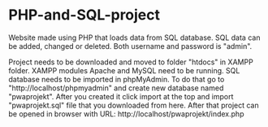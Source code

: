 # PHP-and-SQL-project
Website made using PHP that loads data from SQL database. SQL data can be added, changed or deleted. Both username and password is "admin".

Project needs to be downloaded and moved to folder "htdocs" in XAMPP folder. XAMPP modules Apache and MySQL need to be running.
SQL database needs to be imported in phpMyAdmin. To do that go to "http://localhost/phpmyadmin" and create new database named "pwaprojekt". After you created it click
import at the top and import "pwaprojekt.sql" file that you downloaded from here.
After that project can be opened in browser with URL: http://localhost/pwaprojekt/index.php
